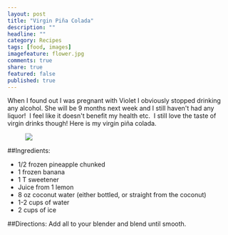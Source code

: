 ```yaml
---
layout: post
title: "Virgin Piña Colada"
description: ""
headline: ""
category: Recipes
tags: [food, images]
imagefeature: flower.jpg
comments: true
share: true
featured: false
published: true
---
```


When I found out I was pregnant with Violet I obviously stopped drinking any alcohol. She will be 9 months next week and I still haven't had any liquor!  I feel like it doesn't benefit my health etc.  I still love the taste of virgin drinks though! Here is my virgin piña colada.


<figure>
	<img src="http://i1208.photobucket.com/albums/cc370/apegg23/18948_396676087110993_1034567859_n_zpsys66zaph.jpg">
</figure>

##Ingredients:

* 1/2 frozen pineapple chunked
* 1 frozen banana
* 1 T sweetener
* Juice from 1 lemon
* 8 oz coconut water (either bottled, or straight from the coconut)
* 1-2 cups of water
* 2 cups of ice

##Directions:
Add all to your blender and blend until smooth.